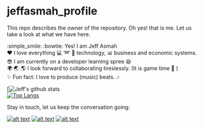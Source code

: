 # jeffasmah_profile
This repo describes the owner of the repository. Oh yes! that is me. Let us take a look at what we have here.

:simple_smile: :bowtie: Yes! I am Jeff Asmah</br>
:heart: I love everything :computer: :loop: :rocket: technology, :bar_chart: business and economic systems.</br>
:sunglasses: I am currently on a developer learning spree :laughing:</br>
:earth_africa: :earth_asia: :earth_americas: I look forward to collaborating tireslessly. (It is game time :dart: )</br>
:sparkles: Fun fact: I love to produce (music) beats. :notes:</br>


[![Jeff's github stats](https://github-readme-stats.vercel.app/api?username=jayCde&show_icons=true&theme=radical)</br>
[![Top Langs](https://github-readme-stats.vercel.app/api/top-langs/?username=jayCde&show_icons=true&theme=radical)](https://github.com/anuraghazra/github-readme-stats)</br>

Stay in touch, let us keep the conversation going: 
<!-- Please don't remove this: Grab your social icons from https://github.com/carlsednaoui/gitsocial -->

<!-- display the social media buttons in your README -->

[![alt text][1.1]][1]
[![alt text][2.1]][2]
[![alt text][6.1]][6]

<!-- links to social media icons -->
<!-- no need to change these -->

<!-- icons with padding -->

[1.1]: http://i.imgur.com/tXSoThF.png (twitter icon with padding)
[2.1]: http://i.imgur.com/P3YfQoD.png (facebook icon with padding)
[6.1]: http://i.imgur.com/0o48UoR.png (github icon with padding)

<!-- links to your social media accounts -->
<!-- update these accordingly -->

[1]: http://www.twitter.com/JayAsh_NM
[2]: http://www.facebook.com/jayson.ashman
[6]: http://www.github.com/jayCde

<!-- Please don't remove this: Grab your social icons from https://github.com/carlsednaoui/gitsocial -->
